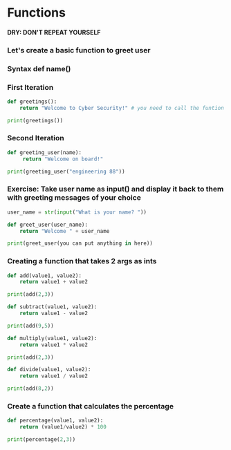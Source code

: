 # Functions 
#### DRY: DON'T REPEAT YOURSELF 

### Let's create a basic function to greet user 
### Syntax def name()

### First Iteration
```python
def greetings():
    return "Welcome to Cyber Security!" # you need to call the funtion in order for you to execute the command

print(greetings())
```
### Second Iteration
```python
def greeting_user(name):
     return "Welcome on board!"

print(greeting_user("engineering 88"))
```


### Exercise: Take user name as input() and display it back to them with greeting messages of your choice
```python
user_name = str(input("What is your name? "))

def greet_user(user_name):
    return "Welcome " + user_name

print(greet_user(you can put anything in here))
```
### Creating a function that takes 2 args as ints

```python
def add(value1, value2):
    return value1 + value2

print(add(2,3))

def subtract(value1, value2):
    return value1 - value2

print(add(9,5))

def multiply(value1, value2):
    return value1 * value2

print(add(2,3))

def divide(value1, value2):
    return value1 / value2

print(add(8,2))
```

### Create a function that calculates the percentage
```python
def percentage(value1, value2):
    return (value1/value2) * 100

print(percentage(2,3))
```
